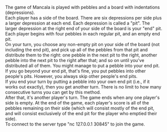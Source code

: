 The game of Mancala is played with pebbles and a board with indentations (depressions).  
Each player has a side of the board. There are six depressions per side plus a larger depression at each end. Each depression is called a "pit". The larger depression at the right end of your side of the board is your "end" pit.  
Each player begins with four pebbles in each regular pit, and an empty end pit.  
On your turn, you choose any non-empty pit on your side of the board (not including the end pit), and pick up all of the pebbles from that pit and distribute them to the right: one pebble in the next pit to the right, another pebble into the next pit to the right after that; and so on until you've distributed all of them. You might manage to put a pebble into your end pit. If you go beyond your end pit, that's fine, you put pebbles into other people's pits. However, you always skip other people's end pits.  
If you end your turn by putting a pebble into your own end pit (i.e., if it works out exactly), then you get another turn. There is no limit to how many consecutive turns you can get by this method.  
After that, it's another player's turn. The game ends when any one player's side is empty. At the end of the game, each player's score is all of the pebbles remaining on their side (which will consist mostly of the end pit, and will consist exclusively of the end pit for the player who emptied their side).  
To connect to the server type "nc 127.0.0.1 30845" to join the game.
